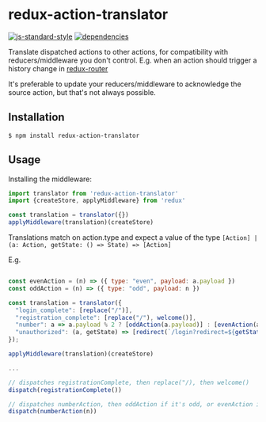 
# redux-action-translator

[![js-standard-style](https://img.shields.io/badge/code%20style-standard-brightgreen.svg?style=flat)](https://github.com/feross/standard)
[![dependencies](https://david-dm.org/Zalastax/redux-action-translator.svg)](https://david-dm.org/Zalastax/redux-action-translator)

Translate dispatched actions to other actions, for compatibility with reducers/middleware you don't control.
E.g. when an action should trigger a history change in [redux-router](https://github.com/acdlite/redux-router)

It's preferable to update your reducers/middleware to acknowledge the source action, but that's not always possible.

## Installation

    $ npm install redux-action-translator

## Usage

Installing the middleware:

```javascript
import translator from 'redux-action-translator'
import {createStore, applyMiddleware} from 'redux'

const translation = translator({})
applyMiddleware(translation)(createStore)
```

Translations match on action.type and expect a value of the type `[Action] | (a: Action, getState: () => State) => [Action]`


E.g.

```javascript

const evenAction = (n) => ({ type: "even", payload: a.payload })
const oddAction = (n) => ({ type: "odd", payload: n })

const translation = translator({
  "login_complete": [replace("/")],
  "registration_complete": [replace("/"), welcome()],
  "number": a => a.payload % 2 ? [oddAction(a.payload)] : [evenAction(a.payload)],
  "unauthorized": (a, getState) => [redirect(`/login?redirect=${getState().router.location.pathname}`)],
});

applyMiddleware(translation)(createStore)

...

// dispatches registrationComplete, then replace("/), then welcome()
dispatch(registrationComplete())

// dispatches numberAction, then oddAction if it's odd, or evenAction if it's even
dispatch(numberAction(n))

```
